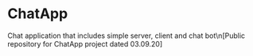 # ChatApp
Chat application that includes simple server, client and chat bot\n[Public repository for ChatApp project dated 03.09.20]
